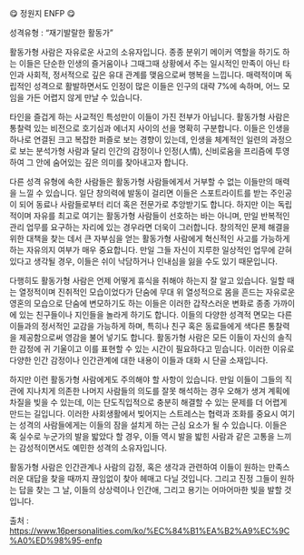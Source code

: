 😋 정원지 ENFP 😋


성격유형 : “재기발랄한 활동가”

활동가형 사람은 자유로운 사고의 소유자입니다. 
종종 분위기 메이커 역할을 하기도 하는 이들은 단순한 인생의 즐거움이나 그때그때 상황에서 주는 일시적인 만족이 아닌 타인과 사회적, 정서적으로 깊은 유대 관계를 맺음으로써 행복을 느낍니다. 
매력적이며 독립적인 성격으로 활발하면서도 인정이 많은 이들은 인구의 대략 7%에 속하며, 어느 모임을 가든 어렵지 않게 만날 수 있습니다.

타인을 즐겁게 하는 사교적인 특성만이 이들이 가진 전부가 아닙니다. 
활동가형 사람은 통찰력 있는 비전으로 호기심과 에너지 사이의 선을 명확히 구분합니다. 
이들은 인생을 하나로 연결된 크고 복잡한 퍼즐로 보는 경향이 있는데, 인생을 체계적인 일련의 과정으로 보는 분석가형 사람과 달리 인간의 감정이나 인정(人情), 신비로움을 프리즘에 투영하여 그 안에 숨어있는 깊은 의미를 찾아내고자 합니다.

다른 성격 유형에 속한 사람들은 활동가형 사람들에게서 거부할 수 없는 이들만의 매력을 느낄 수 있습니다. 
일단 창의력에 발동이 걸리면 이들은 스포트라이트를 받는 주인공이 되어 동료나 사람들로부터 리더 혹은 전문가로 추앙받기도 합니다. 
하지만 이는 독립적이며 자유를 최고로 여기는 활동가형 사람들이 선호하는 바는 아니며, 만일 반복적인 관리 업무를 요구하는 자리에 있는 경우라면 더욱이 그러합니다. 
창의적인 문제 해결을 위한 대책을 찾는 데서 큰 자부심을 얻는 활동가형 사람에게 혁신적인 사고를 가능하게 하는 자유의지 여부가 매우 중요합니다. 
만일 그들 자신이 지루한 일상적인 업무에 갇혀 있다고 생각될 경우, 이들은 쉬이 낙담하거나 인내심을 잃을 수도 있기 때문입니다.

다행히도 활동가형 사람은 언제 어떻게 휴식을 취해야 하는지 잘 알고 있습니다. 
일할 때는 열정적이며 진취적인 모습이었다가 단숨에 무대 위 열성적으로 몸을 흔드는 자유로운 영혼의 모습으로 단숨에 변모하기도 하는 이들은 이러한 갑작스러운 변화로 종종 가까이에 있는 친구들이나 지인들을 놀라게 하기도 합니다. 
이들의 다양한 성격적 면모는 다른 이들과의 정서적인 교감을 가능하게 하며, 특히나 친구 혹은 동료들에게 색다른 통찰력을 제공함으로써 영감을 불어 넣기도 합니다. 
활동가형 사람은 모든 이들이 자신의 솔직한 감정에 귀 기울이고 이를 표현할 수 있는 시간이 필요하다고 믿습니다. 
이러한 이유로 다양한 인간 감정이나 인간관계에 대한 내용이 이들과 대화 시 단골 소재입니다.

하지만 이런 활동가형 사람에게도 주의해야 할 사항이 있습니다. 
만일 이들이 그들의 직관에 지나치게 의존한 나머지 사람들의 의도를 잘못 해석하는 경우 오해가 생겨 계획에 차질을 빚을 수 있는데, 이는 단도직입적으로 충분히 해결할 수 있는 문제를 더 어렵게 만드는 길입니다. 
이러한 사회생활에서 빚어지는 스트레스는 협력과 조화를 중요시 여기는 성격의 사람들에게는 이들의 잠을 설치게 하는 근심 요소가 될 수 있습니다. 
이들은 혹 실수로 누군가의 발을 밟았다 할 경우, 이들 역시 발을 밟힌 사람과 같은 고통을 느끼는 감성적이면서도 예민한 성격의 소유자입니다.

활동가형 사람은 인간관계나 사람의 감정, 혹은 생각과 관련하여 이들이 원하는 만족스러운 대답을 찾을 때까지 끊임없이 찾아 헤매고 다닐 것입니다. 
그리고 진정 그들이 원하는 답을 찾는 그 날, 이들의 상상력이나 인간애, 그리고 용기는 어마어마한 빛을 발할 것입니다.


출처 : https://www.16personalities.com/ko/%EC%84%B1%EA%B2%A9%EC%9C%A0%ED%98%95-enfp